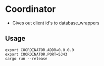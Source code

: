 # Coordinator
 - Gives out client id's to database_wrappers
## Usage
```shell
export COORDINATOR.ADDR=0.0.0.0
export COORDINATOR.PORT=5343
cargo run --release
```
